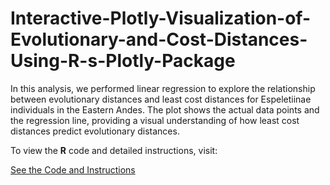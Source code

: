 # Interactive-Plotly-Visualization-of-Evolutionary-and-Cost-Distances-Using-R-s-Plotly-Package
In this analysis, we performed linear regression to explore the relationship between evolutionary distances and least cost distances for Espeletiinae individuals in the Eastern Andes. The plot shows the actual data points and the regression line, providing a visual understanding of how least cost distances predict evolutionary distances.

To view the **R** code and detailed instructions, visit:

[See the Code and Instructions](https://innerhaze.github.io/Interactive-Plotly-Visualization-of-Evolutionary-and-Cost-Distances-Using-R-s-Plotly-Package/)

